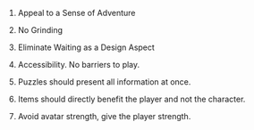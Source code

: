 1) Appeal to a Sense of Adventure

2) No Grinding

3) Eliminate Waiting as a Design Aspect

4) Accessibility. No barriers to play.

5) Puzzles should present all information at once.

6) Items should directly benefit the player and not the character.

7) Avoid avatar strength, give the player strength.